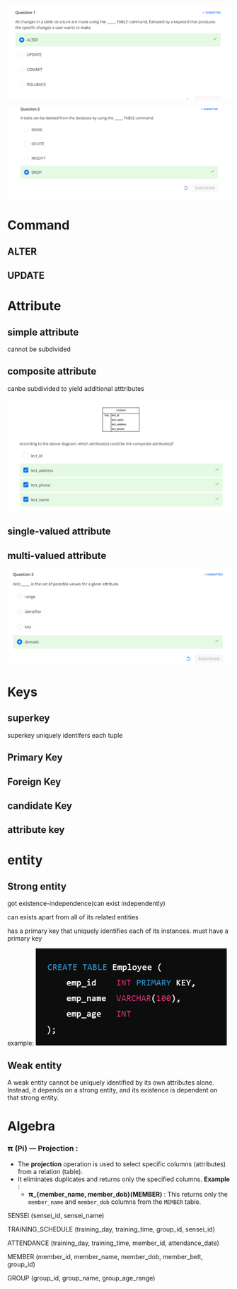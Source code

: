 ![1725087951831](image/mid-semestertest/1725087951831.png)

![1725087968257](image/mid-semestertest/1725087968257.png)

# Command

## ALTER

## UPDATE

# Attribute

## simple attribute

cannot be subdivided

## composite attribute

canbe subdivided to yield additional atttributes

![1725167546391](image/mid-semestertest/1725167546391.png)

## single-valued attribute

## multi-valued attribute

![1725167359800](image/mid-semestertest/1725167359800.png)

# Keys

## superkey

superkey uniquely identifers each tuple

## Primary Key

## Foreign Key

## candidate Key

## attribute key

# entity

## Strong entity

got existence-independence(can exist independently)

can exists apart from all of its related entities

has a primary key that uniquely identifies each of its instances.
must have a primary key

example:
![1725170097642](image/mid-semestertest/1725170097642.png)

## Weak entity

A weak entity cannot be uniquely identified by its own attributes alone. Instead, it depends on a strong entity, and its existence is dependent on that strong entity.



# Algebra


### **𝝿 (Pi)** —  **Projection** :

* The **projection** operation is used to select specific columns (attributes) from a relation (table).
* It eliminates duplicates and returns only the specified columns.
  **Example** :
  * **𝝿_{member_name, member_dob}(MEMBER)** : This returns only the `member_name` and `member_dob` columns from the `MEMBER` table.



SENSEI (sensei_id, sensei_name)

TRAINING_SCHEDULE (training_day, training_time, group_id, sensei_id)

ATTENDANCE (training_day, training_time, member_id, attendance_date)

MEMBER (member_id, member_name, member_dob, member_belt, group_id)

GROUP (group_id, group_name, group_age_range)
